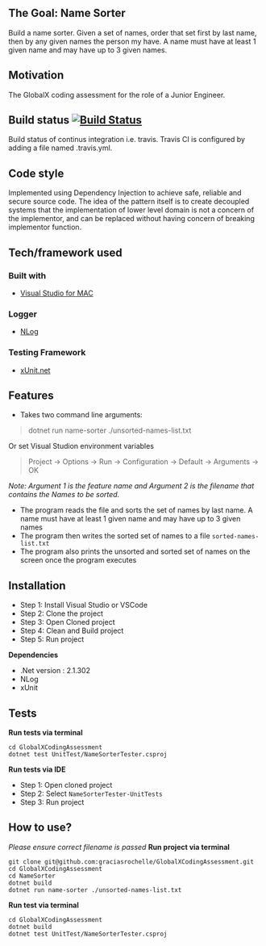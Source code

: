 ## The Goal: Name Sorter 
Build a name sorter. Given a set of names, order that set first by last name, then by any given names the person my have. A name must have at least 1 given name and may have up to 3 given names.

## Motivation
The GlobalX coding assessment for the role of a Junior Engineer.

## Build status [![Build Status](https://travis-ci.com/graciasrochelle/GlobalXCodingAssessment.svg?branch=master)](https://travis-ci.com/graciasrochelle/GlobalXCodingAssessment)
Build status of continus integration i.e. travis. Travis CI is configured by adding a file named .travis.yml.

## Code style
Implemented using Dependency Injection to achieve safe, reliable and secure source code. The idea of the pattern itself is to create decoupled systems that the implementation of lower level domain is not a concern of the implementor, and can be replaced without having concern of breaking implementor function.

## Tech/framework used
### Built with
- [Visual Studio for MAC](https://tutorials.visualstudio.com/vs4mac-install/install)

### Logger
- [NLog](https://nlog-project.org/)

### Testing Framework
- [xUnit.net](https://xunit.github.io/docs/getting-started-dotnet-core)

## Features
- Takes two command line arguments:
> dotnet run name-sorter ./unsorted-names-list.txt

Or set Visual Studion environment variables
> Project -> Options -> Run -> Configuration -> Default -> Arguments -> OK

_Note: Argument 1 is the feature name and Argument 2 is the filename that contains the Names to be sorted._
- The program reads the file and sorts the set of names by last name. A name must have at least 1 given name and may have up to 3 given names
- The program then writes the sorted set of names to a file `sorted-names-list.txt`
- The program also prints the unsorted and sorted set of names on the screen once the program executes

## Installation
- Step 1: Install Visual Studio or VSCode
- Step 2: Clone the project
- Step 3: Open Cloned project
- Step 4: Clean and Build project
- Step 5: Run project

**Dependencies**
- .Net version : 2.1.302 
- NLog
- xUnit

## Tests
**Run tests via terminal**
```
cd GlobalXCodingAssessment
dotnet test UnitTest/NameSorterTester.csproj
```
**Run tests via IDE**
- Step 1: Open cloned project
- Step 2: Select `NameSorterTester-UnitTests`
- Step 3: Run project

## How to use?
_Please ensure correct filename is passed_
**Run project via terminal**
```
git clone git@github.com:graciasrochelle/GlobalXCodingAssessment.git
cd GlobalXCodingAssessment
cd NameSorter
dotnet build
dotnet run name-sorter ./unsorted-names-list.txt
```
**Run test via terminal**
```
cd GlobalXCodingAssessment
dotnet build
dotnet test UnitTest/NameSorterTester.csproj
```
